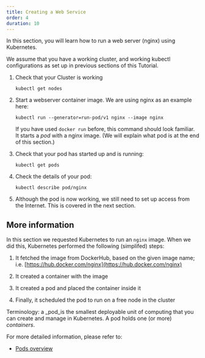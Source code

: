 ```yaml
---
title: Creating a Web Service
order: 4
duration: 10
---
```


In this section, you will learn how to run a web server (nginx) using
Kubernetes.

We assume that you have a working cluster, and working kubectl
configurations as set up in previous sections of this Tutorial.

1. Check that your Cluster is working

   ```
   kubectl get nodes
   ```

1. Start a webserver container image.  We are using nginx as an example here:

   ```
   kubectl run --generator=run-pod/v1 nginx --image nginx
   ```

   If you have used `docker run` before, this command should look familiar.
   It starts a _pod_ with a nginx image.  (We will explain what pod is at the
   end of this section.)

1. Check that your pod has started up and is running:

   ```
   kubectl get pods
   ```

1. Check the details of your pod:

    ```
    kubectl describe pod/nginx
    ```

1. Although the pod is now working, we still need to set up access from the
   Internet.  This is covered in the next section.

## More information

In this section we requested Kubernetes to run an `nginx` image.  When
we did this, Kubernetes performed the following (simplifed) steps:

1. It fetched the image from DockerHub, based on the given image name; i.e.
   [https://hub.docker.com/nginx](https://hub.docker.com/nginx)

1. It created a container with the image

1. It created a pod and placed the container inside it

1. Finally, it scheduled the pod to run on a free node in the cluster

Terminology: a _pod_is the smallest deployable unit of computing that you
can create and manage in Kubernetes.  A pod holds one (or more) _containers_.

For more detailed information, please refer to:

- [Pods
  overview](https://kubernetes.io/docs/concepts/workloads/pods/pod-overview/)
